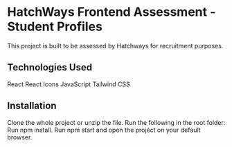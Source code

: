 # HatchWays Frontend Assessment - Student Profiles
This project is built to be assessed by Hatchways for recruitment purposes.

## Technologies Used
React
React Icons
JavaScript
Tailwind CSS

## Installation
Clone the whole project or unzip the file. Run the following in the root folder:
Run npm install.
Run npm start and open the project on your default browser.
